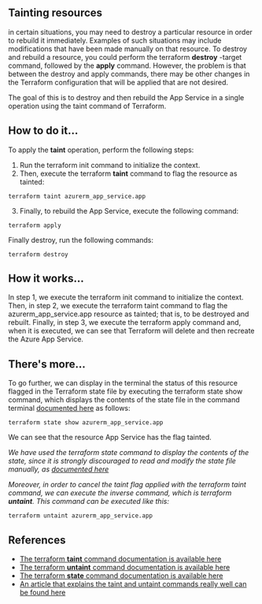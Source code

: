 ## Tainting resources

in certain situations, you may need to destroy a particular resource in order to rebuild it immediately. Examples of such situations may include modifications that have been made manually on that resource.
To destroy and rebuild a resource, you could perform the terraform **destroy** -target <resource> command, followed by the **apply** command. However, the problem is that between the destroy and apply commands, there may be other changes in the Terraform configuration that will be applied that are not desired.

The goal of this is to destroy and then rebuild the App Service in a single operation using the taint command of Terraform.

## How to do it…
To apply the **taint** operation, perform the following steps:
1. Run the terraform init command to initialize the context.
2. Then, execute the terraform **taint** command to flag the resource as tainted:
```
terraform taint azurerm_app_service.app
```
3. Finally, to rebuild the App Service, execute the following command:
```
terraform apply
```


Finally destroy, run the following commands:
```
terraform destroy 
```

## How it works…
In step 1, we execute the terraform init command to initialize the context. Then, in step 2, we execute the terraform taint command to flag the azurerm_app_service.app resource as tainted; that is, to be destroyed and rebuilt.
Finally, in step 3, we execute the terraform apply command and, when it is executed, we can see that Terraform will delete and then recreate the Azure App Service.

## There's more…
To go further, we can display in the terminal the status of this resource flagged in the Terraform state file by executing the terraform state show command, which displays the contents of the state file in the command terminal [documented here](https://www.terraform.io/cli/commands/state/show) as follows:
```
terraform state show azurerm_app_service.app
```
We can see that the resource App Service has the flag tainted.

*We have used the terraform state command to display the contents of the state, since it is strongly discouraged to read and modify the state file
manually, as [documented here](https://www.terraform.io/language/state#inspection-and-modification)*

*Moreover, in order to cancel the taint flag applied with the terraform taint command, we can execute the inverse command, which is terraform **untaint**. This command can be executed like this:*
```
terraform untaint azurerm_app_service.app
```

  

## References
- [The terraform **taint** command documentation is available here](https://www.terraform.io/cli/commands/taint)
- [The terraform **untaint** command documentation is available here](https://www.terraform.io/cli/commands/untaint)
- [The terraform **state** command documentation is available here](https://www.terraform.io/cli/commands/state/list)
- [An article that explains the taint and untaint commands really well can be
found here](https://www.devopsschool.com/blog/terraform-taint-and-untaint-explained-with-example-programs-and-tutorials/)

 
